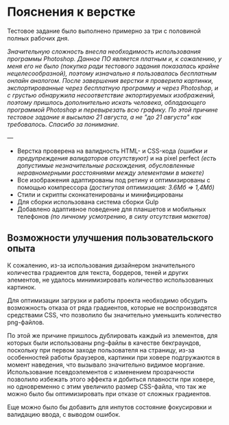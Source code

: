 # Пояснения к верстке

Тестовое задание было выполнено примерно за три с половиной полных рабочих дня.

*Значительную сложность внесла необходимость использования программы Photoshop. Данное ПО является платным и, к сожалению, у меня его не было (покупка ради тестового задания показалась крайне нецелесообразной), поэтому изначально я пользовалась бесплатным онлайн аналогом. После завершения верстки я проверила картинки, экспортированные через бесплатную программу и через Photoshop, и с грустью обнаружила несоответствие экпортируемых изображений, поэтому пришлось дополнительно искать человека, обладающего программой Photoshop и перевырезать всю графику. По этой причине тестовое задание я высылаю 21 августа, а не "до 21 августа" как требовалось. Спасибо за понимание.*

—

 - Верстка проверена на валидность HTML- и СSS-кода *(ошибки и предупреждения валидаторов отсутствуют)* и на pixel perfect *(есть допустимые незначительные расхождения, обусловленные неравномерными расстояниями между элементами в макете)*
 - Все изображения адаптированы под ретину и оптимизированы с помощью компрессора *(достигутая оптимизация: 3.6Мб => 1,4Мб)*
 - Стили и скрипты сконкатенированы и минифицированы
 - Для сборки использована система сборки Gulp
 - Добавлено адаптивное поведение для планшетов и мобильных телефонов *(по личному усмотрению, в силу отсутствия макетов)*

## Возможности улучшения пользовательского опыта

К сожалению, из-за использования дизайнером значительного количества градиентов для текста, бордеров, теней и других элементов, не удалось минимизировать количество использованных картинок.

Для оптимизации загрузки и работы проекта необходимо обсудить возможность отказа от ряда градиентов, которые не воспроизводятся средствами CSS, что позволило бы значительно уменьшить количество png-файлов.

По этой же причине пришлось дублировать каждый из элементов, для которых были использованы png-файлы в качестве бекграундов, поскольку при первом заходе пользователя на страницу, из-за особенностей работы браузеров, картинки при ховере подгружаются в момент наведения, что вызывало значительно видимое моргание. Использование псевдоэлементов с изменением прозрачности позволило избежать этого эффекта и добиться плавности при ховере, но одновременно с этим увеличило размер СSS-файла, что так же можно было бы оптимизировать при отказе от сложных градиентов.

Еще можно было бы добавить для инпутов состояние фокусировки и валидацию ввода, с выводом ошибок.
